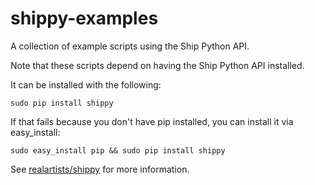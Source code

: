 # shippy-examples

A collection of example scripts using the Ship Python API.

Note that these scripts depend on having the Ship Python API installed.

It can be installed with the following:
```
sudo pip install shippy
```

If that fails because you don't have pip installed, you can install it via easy_install:
```
sudo easy_install pip && sudo pip install shippy
```

See [realartists/shippy](https://github.com/realartists/shippy) for more information.
